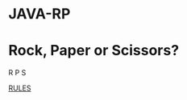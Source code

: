 # JAVA-RP
<!DOCTYPE html>
<html lang="en">

<head>
  <meta charset="UTF-8">
  <title>Rock, Paper, Scissors</title>
  <link rel="stylesheet" type="text/css" href="style.css">
</head>

<body>
  <h1>Rock, Paper or Scissors?</h1>
  <p> R P S </p>
  <a href="#">RULES</a>
</body>

</html>

